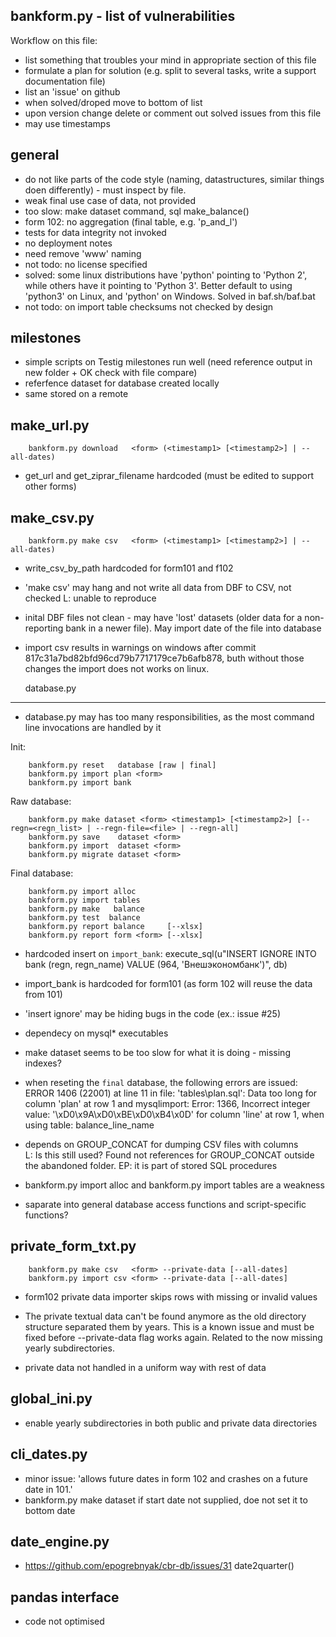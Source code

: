 bankform.py - list of vulnerabilities
--------------------------------------

Workflow on this file:

* list something that troubles your mind in appropriate section of this file
* formulate a plan for solution (e.g. split to several tasks, write a support documentation file)
* list an 'issue' on github
* when solved/droped move to bottom of list
* upon version change delete or comment out solved issues from this file
* may use timestamps

general
--------

- do not like parts of the code style (naming, datastructures, similar things doen differently) - must inspect by file.
- weak final use case of data, not provided
- too slow: make dataset command, sql make_balance()
- form 102: no aggregation (final table, e.g. 'p_and_l')
- tests for data integrity not invoked
- no deployment notes
- need remove 'www' naming
- not todo: no license specified
- solved: some linux distributions have 'python' pointing to 'Python 2', while others have it pointing to 'Python 3'. Better default to using 'python3' on Linux, and 'python' on Windows. Solved in baf.sh/baf.bat
- not todo: on import table checksums not checked by design

milestones
----------

- simple scripts on Testig milestones run well (need reference output in new folder +  OK check with file compare)
- referfence dataset for database created locally
- same stored on a remote 

make_url.py
--------------
```
    bankform.py download   <form> (<timestamp1> [<timestamp2>] | --all-dates)
```

- get_url and get_ziprar_filename hardcoded (must be edited to support other forms)


make_csv.py
--------------
```
    bankform.py make csv   <form> (<timestamp1> [<timestamp2>] | --all-dates)
```

- write_csv_by_path hardcoded for form101 and f102

- 'make csv' may hang and not write all data from DBF to CSV, not checked
L: unable to reproduce

- inital DBF files not clean - may have 'lost' datasets (older data for a non-reporting bank in a newer file).
May import date of the file into database  

- import csv results in warnings on windows after commit 817c31a7bd82bfd96cd79b7717179ce7b6afb878,
  buth without those changes the import does not works on linux.
  
  database.py
-----------

- database.py may has too many responsibilities, as the most command line invocations are handled by it

Init:
```
    bankform.py reset   database [raw | final]
    bankform.py import plan <form>
    bankform.py import bank
```

Raw database:   
``` 
    bankform.py make dataset <form> <timestamp1> [<timestamp2>] [--regn=<regn_list> | --regn-file=<file> | --regn-all]
    bankform.py save    dataset <form>
    bankform.py import  dataset <form>
    bankform.py migrate dataset <form>
```

Final database:
```
    bankform.py import alloc
    bankform.py import tables
    bankform.py make   balance
    bankform.py test  balance
    bankform.py report balance     [--xlsx]
    bankform.py report form <form> [--xlsx]
```

- hardcoded insert on `import_bank`:
  execute_sql(u"INSERT IGNORE INTO bank (regn, regn_name) VALUE (964, 'Внешэкономбанк')", db)

- import_bank is hardcoded for form101 (as form 102 will reuse the data from 101)

- 'insert ignore' may be hiding bugs in the code (ex.: issue #25)

- dependecy on mysql* executables

- make dataset seems to be too slow for what it is doing - missing indexes?
  
- when reseting the `final` database, the following errors are issued:
ERROR 1406 (22001) at line 11 in file: 'tables\plan.sql': Data too long for column 'plan' at row 1
and
mysqlimport: Error: 1366, Incorrect integer value: '\xD0\x9A\xD0\xBE\xD0\xB4\x0D' for column 'line' at row 1, when using table: balance_line_name

- depends on GROUP_CONCAT for dumping CSV files with columns  
L: Is this still used? Found not references for GROUP_CONCAT outside the abandoned folder.
EP: it is part of stored SQL procedures

- bankform.py import alloc and bankform.py import tables are a weakness

- saparate into general database access functions and script-specific functions? 

private_form_txt.py
---------------------
```
    bankform.py make csv   <form> --private-data [--all-dates]
    bankform.py import csv <form> --private-data [--all-dates]
```

- form102 private data importer skips rows with missing or invalid values

- The private textual data can't be found anymore as the old directory structure separated them by years.
  This is a known issue and must be fixed before --private-data flag works again.
  Related to the now missing yearly subdirectories.

- private data not handled in a uniform way with rest of data
 
global_ini.py
-------------

- enable yearly subdirectories in both public and private data directories

cli_dates.py
------------

- minor issue: 'allows future dates in form 102 and crashes on a future date in 101.'
- bankform.py make dataset
   if start date not supplied, doe not set it to bottom date

date_engine.py
--------------

- https://github.com/epogrebnyak/cbr-db/issues/31 date2quarter()


pandas interface
----------------
- code not optimised
